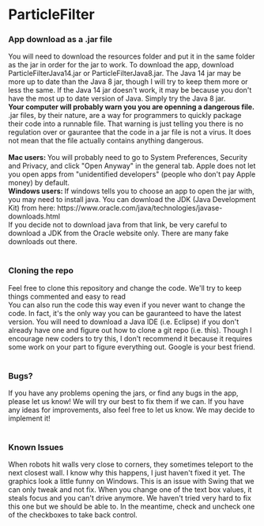 # ParticleFilter

<h3> App download as a .jar file </h3>
You will need to download the resources folder and put it in the same folder as the jar in order for the jar to work. To download the app, download ParticleFilterJava14.jar or ParticleFilterJava8.jar. The Java 14 jar may be more up to date than the Java 8 jar, though I will try to keep them more or less the same. If the Java 14 jar doesn't work, it may be because you don't have the most up to date version of Java. Simply try the Java 8 jar. <br>
<strong> Your computer will probably warn you you are openning a dangerous file. </strong> .jar files, by their nature, are a way for programmers to quickly package their code into a runnable file. That warning is just telling you there is no regulation over or gaurantee that the code in a jar file is not a virus.  It does not mean that the file actually contains anything dangerous. <br><br>
<strong> Mac users: </strong> You will probably need to go to System Preferences, Security and Privacy, and click "Open Anyway" in the general tab. Apple does not let you open apps from "unidentified developers" (people who don't pay Apple money) by default. <br>
<strong> Windows users: </strong> If windows tells you to choose an app to open the jar with, you may need to install java. You can download the JDK (Java Development Kit) from here: https://www.oracle.com/java/technologies/javase-downloads.html <br>
If you decide not to download java from that link, be very careful to download a JDK from the Oracle website only. There are many fake downloads out there.
<br><br>

<h3> Cloning the repo </h3>
Feel free to clone this repository and change the code.  We'll try to keep things commented and easy to read <br>
You can also run the code this way even if you never want to change the code. In fact, it's the only way you can be gauranteed to have the latest version. You will need to download a Java IDE (i.e. Eclipse) if you don't already have one and figure out how to clone a git repo (i.e. this). Though I encourage new coders to try this, I don't recommend it because it requires some work on your part to figure everything out. Google is your best friend.
<br><br>

<h3> Bugs? </h3>
If you have any problems opening the jars, or find any bugs in the app, please let us know! We will try our best to fix them if we can.  If you have any ideas for improvements, also feel free to let us know. We may decide to implement it!
<br><br>

<h3> Known Issues </h3>
When robots hit walls very close to corners, they sometimes teleport to the next closest wall. I know why this happens, I just haven't fixed it yet.
The graphics look a little funny on Windows. This is an issue with Swing that we can only tweak and not fix.
When you change one of the text box values, it steals focus and you can't drive anymore. We haven't tried very hard to fix this one but we should be able to. In the meantime, check and uncheck one of the checkboxes to take back control.
